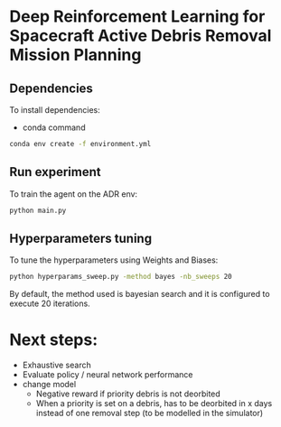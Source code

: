 # Deep Reinforcement Learning for Spacecraft Active Debris Removal Mission Planning

## Dependencies
To install dependencies:
* conda command
```bash
conda env create -f environment.yml
```

## Run experiment
To train the agent on the ADR env:

```bash
python main.py
```

## Hyperparameters tuning
To tune the hyperparameters using Weights and Biases:
```bash
python hyperparams_sweep.py -method bayes -nb_sweeps 20
```
By default, the method used is bayesian search and it is configured to execute 20 iterations.

# Next steps:
- Exhaustive search
- Evaluate policy / neural network performance
- change model
    - Negative reward if priority debris is not deorbited
    - When a priority is set on a debris, has to be deorbited in x days instead of one removal step (to be modelled in the simulator)
